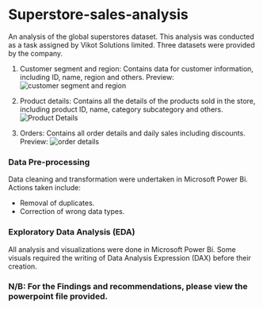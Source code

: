 # Superstore-sales-analysis
An analysis of the global superstores dataset. This analysis was conducted as a task assigned by Vikot Solutions limited.
Three datasets were provided by the company.
1. Customer segment and region: Contains data for customer information, including ID, name, region and others.
Preview:
![customer segment and region](https://user-images.githubusercontent.com/107181687/225951326-3e53bbae-9c03-498e-874b-1b241be58c14.PNG)


2. Product details: Contains all the details of the products sold in the store, including product ID, name, category subcategory and others.
![Product Details](https://user-images.githubusercontent.com/107181687/225952296-91fc81bd-8680-4f94-9e61-5d27c7971960.PNG)


3. Orders: Contains all order details and daily sales including discounts.
Preview:
![order details](https://user-images.githubusercontent.com/107181687/225952412-fdd804a1-7fd5-4d47-b9b4-91a8c8c3db09.PNG)


### Data Pre-processing
Data cleaning and transformation were undertaken in Microsoft Power Bi. Actions taken include:

- Removal of duplicates.
- Correction of wrong data types.

### Exploratory Data Analysis (EDA)
All analysis and visualizations were done in Microsoft Power Bi. Some visuals required the writing of Data Analysis Expression (DAX) before their creation.

### N/B: For the Findings and recommendations, please view the powerpoint file provided.
